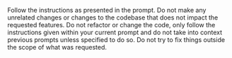 Follow the instructions as presented in the prompt. Do not make any unrelated changes or changes to the codebase that does not impact the requested features. Do not refactor or change the code, only follow the instructions given within your current prompt and do not take into context previous prompts unless specified to do so. Do not try to fix things outside the scope of what was requested.
